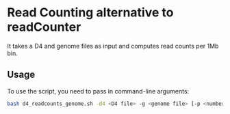 # Read Counting alternative to readCounter

It takes a D4 and genome files as input and computes read counts per 1Mb bin.

## Usage

To use the script, you need to pass in command-line arguments:

```bash
bash d4_readcounts_genome.sh -d4 <D4 file> -g <genome file> [-p <number of CPUs>] [-o <output directory>]
